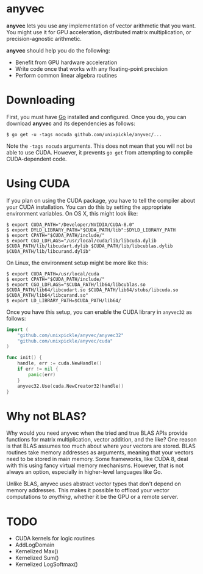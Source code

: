 # anyvec

**anyvec** lets you use any implementation of vector arithmetic that you want. You might use it for GPU acceleration, distributed matrix multiplication, or precision-agnostic arithmetic.

**anyvec** should help you do the following:

 * Benefit from GPU hardware acceleration
 * Write code once that works with any floating-point precision
 * Perform common linear algebra routines

# Downloading

First, you must have [Go](https://golang.org/doc/install) installed and configured. Once you do, you can download **anyvec** and its dependencies as follows:

```
$ go get -u -tags nocuda github.com/unixpickle/anyvec/...
```

Note the `-tags nocuda` arguments. This does not mean that you will not be able to use CUDA. However, it prevents `go get` from attempting to compile CUDA-dependent code.

# Using CUDA

If you plan on using the CUDA package, you have to tell the compiler about your CUDA installation. You can do this by setting the appropriate environment variables. On OS X, this might look like:

```
$ export CUDA_PATH="/Developer/NVIDIA/CUDA-8.0"
$ export DYLD_LIBRARY_PATH="$CUDA_PATH/lib":$DYLD_LIBRARY_PATH
$ export CPATH="$CUDA_PATH/include/"
$ export CGO_LDFLAGS="/usr/local/cuda/lib/libcuda.dylib $CUDA_PATH/lib/libcudart.dylib $CUDA_PATH/lib/libcublas.dylib $CUDA_PATH/lib/libcurand.dylib"
```

On Linux, the environment setup might be more like this:

```
$ export CUDA_PATH=/usr/local/cuda
$ export CPATH="$CUDA_PATH/include/"
$ export CGO_LDFLAGS="$CUDA_PATH/lib64/libcublas.so $CUDA_PATH/lib64/libcudart.so $CUDA_PATH/lib64/stubs/libcuda.so $CUDA_PATH/lib64/libcurand.so"
$ export LD_LIBRARY_PATH=$CUDA_PATH/lib64/
```

Once you have this setup, you can enable the CUDA library in `anyvec32` as follows:

```go
import (
	"github.com/unixpickle/anyvec/anyvec32"
	"github.com/unixpickle/anyvec/cuda"
)

func init() {
	handle, err := cuda.NewHandle()
	if err != nil {
		panic(err)
	}
	anyvec32.Use(cuda.NewCreator32(handle))
}
```

# Why not BLAS?

Why would you need anyvec when the tried and true BLAS APIs provide functions for matrix multiplication, vector addition, and the like? One reason is that BLAS assumes too much about where your vectors are stored. BLAS routines take memory addresses as arguments, meaning that your vectors need to be stored in main memory. Some frameworks, like CUDA 8, deal with this using fancy virtual memory mechanisms. However, that is not always an option, especially in higher-level languages like Go.

Unlike BLAS, anyvec uses abstract vector types that don't depend on memory addresses. This makes it possible to offload your vector computations to *anything*, whether it be the GPU or a remote server.

# TODO

 * CUDA kernels for logic routines
 * AddLogDomain
 * Kernelized Max()
 * Kernelized Sum()
 * Kernelized LogSoftmax()

